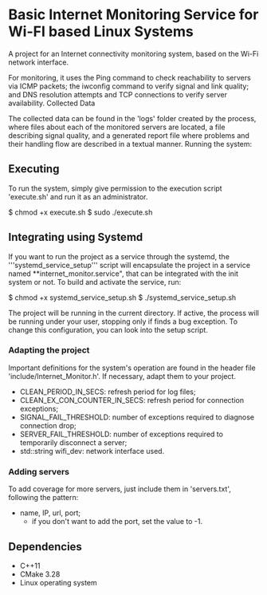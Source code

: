 # Basic Internet Monitoring Service for Wi-FI based Linux Systems

A project for an Internet connectivity monitoring system, based on the Wi-Fi network interface.

For monitoring, it uses the Ping command to check reachability to servers via ICMP packets; the iwconfig command to verify signal and link quality; and DNS resolution attempts and TCP connections to verify server availability.
Collected Data

The collected data can be found in the 'logs' folder created by the process, where files about each of the monitored servers are located, a file describing signal quality, and a generated report file where problems and their handling flow are described in a textual manner.
Running the system:

## Executing 

To run the system, simply give permission to the execution script 'execute.sh' and run it as an administrator.


  $ chmod +x execute.sh
  $ sudo ./execute.sh


## Integrating using Systemd
If you want to run the project as a service through the systemd, the '''systemd_service_setup''' script will encapsulate the project in a service named **internet_monitor.service", that can be integrated with the init system or not. To build and activate the service, run:


  $ chmod +x systemd_service_setup.sh
  $ ./systemd_service_setup.sh

The project will be running in the current directory. 
If active, the process will be running under your user, stopping only if finds a bug exception. To change this configuration, you can look into the setup script.

### Adapting the project

Important definitions for the system's operation are found in the header file 'include/Internet_Monitor.h'. If necessary, adapt them to your project.

- CLEAN_PERIOD_IN_SECS: refresh period for log files;
- CLEAN_EX_CON_COUNTER_IN_SECS: refresh period for connection exceptions;
- SIGNAL_FAIL_THRESHOLD: number of exceptions required to diagnose connection drop;
- SERVER_FAIL_THRESHOLD: number of exceptions required to temporarily disconnect a server;
- std::string wifi_dev: network interface used.

### Adding servers

To add coverage for more servers, just include them in 'servers.txt', following the pattern:

- name, IP, url, port;
  - if you don't want to add the port, set the value to -1.

## Dependencies

- C++11
- CMake 3.28
- Linux operating system
